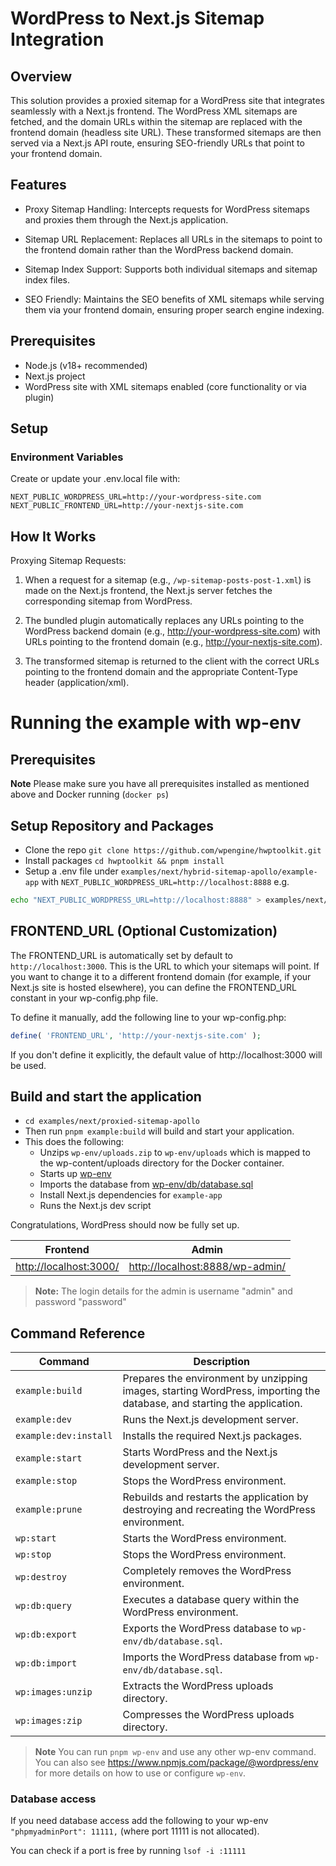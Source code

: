 # WordPress to Next.js Sitemap Integration
## Overview
This solution provides a proxied sitemap for a WordPress site that integrates seamlessly with a Next.js frontend. The WordPress XML sitemaps are fetched, and the domain URLs within the sitemap are replaced with the frontend domain (headless site URL). These transformed sitemaps are then served via a Next.js API route, ensuring SEO-friendly URLs that point to your frontend domain.


## Features

* Proxy Sitemap Handling: Intercepts requests for WordPress sitemaps and proxies them through the Next.js application.

* Sitemap URL Replacement: Replaces all URLs in the sitemaps to point to the frontend domain rather than the WordPress backend domain.

* Sitemap Index Support: Supports both individual sitemaps and sitemap index files.

* SEO Friendly: Maintains the SEO benefits of XML sitemaps while serving them via your frontend domain, ensuring proper search engine indexing.

## Prerequisites

* Node.js (v18+ recommended)
* Next.js project
* WordPress site with XML sitemaps enabled (core functionality or via plugin)

## Setup

### Environment Variables

Create or update your .env.local file with:
```
NEXT_PUBLIC_WORDPRESS_URL=http://your-wordpress-site.com
NEXT_PUBLIC_FRONTEND_URL=http://your-nextjs-site.com
```

## How It Works

Proxying Sitemap Requests:

1. When a request for a sitemap (e.g., `/wp-sitemap-posts-post-1.xml`) is made on the Next.js frontend, the Next.js server fetches the corresponding sitemap from WordPress.

2. The bundled plugin automatically replaces any URLs pointing to the WordPress backend domain (e.g., http://your-wordpress-site.com) with URLs pointing to the frontend domain (e.g., http://your-nextjs-site.com).

3. The transformed sitemap is returned to the client with the correct URLs pointing to the frontend domain and the appropriate Content-Type header (application/xml).

# Running the example with wp-env

## Prerequisites

**Note** Please make sure you have all prerequisites installed as mentioned above and Docker running (`docker ps`)

## Setup Repository and Packages

- Clone the repo `git clone https://github.com/wpengine/hwptoolkit.git`
- Install packages `cd hwptoolkit && pnpm install`
- Setup a .env file under `examples/next/hybrid-sitemap-apollo/example-app` with `NEXT_PUBLIC_WORDPRESS_URL=http://localhost:8888`
e.g.

```bash
echo "NEXT_PUBLIC_WORDPRESS_URL=http://localhost:8888" > examples/next/hybrid-sitemap-apollo/example-app/.env
```

## FRONTEND_URL (Optional Customization)
The FRONTEND_URL is automatically set by default to `http://localhost:3000`. This is the URL to which your sitemaps will point. If you want to change it to a different frontend domain (for example, if your Next.js site is hosted elsewhere), you can define the FRONTEND_URL constant in your wp-config.php file.

To define it manually, add the following line to your wp-config.php:

```php
define( 'FRONTEND_URL', 'http://your-nextjs-site.com' );
```
If you don't define it explicitly, the default value of http://localhost:3000 will be used.

## Build and start the application

- `cd examples/next/proxied-sitemap-apollo`
- Then run `pnpm example:build` will build and start your application. 
- This does the following:
    - Unzips `wp-env/uploads.zip` to `wp-env/uploads` which is mapped to the wp-content/uploads directory for the Docker container.
    - Starts up [wp-env](https://developer.wordpress.org/block-editor/getting-started/devenv/get-started-with-wp-env/)
    - Imports the database from [wp-env/db/database.sql](wp-env/db/database.sql)
    - Install Next.js dependencies for `example-app`
    - Runs the Next.js dev script

Congratulations, WordPress should now be fully set up.

| Frontend | Admin                        |
|----------|------------------------------|
| [http://localhost:3000/](http://localhost:3000/) | [http://localhost:8888/wp-admin/](http://localhost:8888/wp-admin/) |


> **Note:** The login details for the admin is username "admin" and password "password"


## Command Reference

| Command                | Description                                                                 |
|------------------------|-----------------------------------------------------------------------------|
| `example:build`        | Prepares the environment by unzipping images, starting WordPress, importing the database, and starting the application. |
| `example:dev`          | Runs the Next.js development server.                                       |
| `example:dev:install`  | Installs the required Next.js packages.                                    |
| `example:start`        | Starts WordPress and the Next.js development server.                       |
| `example:stop`         | Stops the WordPress environment.                                           |
| `example:prune`        | Rebuilds and restarts the application by destroying and recreating the WordPress environment. |
| `wp:start`             | Starts the WordPress environment.                                          |
| `wp:stop`              | Stops the WordPress environment.                                           |
| `wp:destroy`           | Completely removes the WordPress environment.                              |
| `wp:db:query`          | Executes a database query within the WordPress environment.                |
| `wp:db:export`         | Exports the WordPress database to `wp-env/db/database.sql`.                |
| `wp:db:import`         | Imports the WordPress database from `wp-env/db/database.sql`.              |
| `wp:images:unzip`      | Extracts the WordPress uploads directory.                                  |
| `wp:images:zip`        | Compresses the WordPress uploads directory.                                |


>**Note** You can run `pnpm wp-env` and use any other wp-env command. You can also see <https://www.npmjs.com/package/@wordpress/env> for more details on how to use or configure `wp-env`.

### Database access

If you need database access add the following to your wp-env `"phpmyadminPort": 11111,` (where port 11111 is not allocated).

You can check if a port is free by running `lsof -i :11111`
